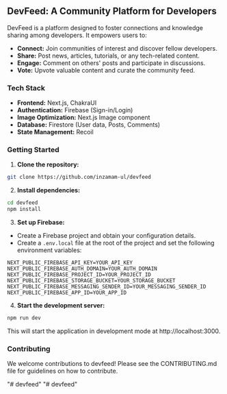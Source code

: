 ## DevFeed: A Community Platform for Developers

DevFeed is a platform designed to foster connections and knowledge sharing among developers. It empowers users to:

* **Connect:** Join communities of interest and discover fellow developers.
* **Share:** Post news, articles, tutorials, or any tech-related content.
* **Engage:** Comment on others' posts and participate in discussions.
* **Vote:** Upvote valuable content and curate the community feed.

### Tech Stack

* **Frontend:** Next.js, ChakraUI
* **Authentication:** Firebase (Sign-in/Login)
* **Image Optimization:** Next.js Image component
* **Database:** Firestore (User data, Posts, Comments)
* **State Management:** Recoil

### Getting Started

1. **Clone the repository:**

```bash
git clone https://github.com/inzamam-ul/devfeed
```

2. **Install dependencies:**

```bash
cd devfeed
npm install
```

3. **Set up Firebase:**

* Create a Firebase project and obtain your configuration details.
* Create a `.env.local` file at the root of the project and set the following environment variables:

```
NEXT_PUBLIC_FIREBASE_API_KEY=YOUR_API_KEY
NEXT_PUBLIC_FIREBASE_AUTH_DOMAIN=YOUR_AUTH_DOMAIN
NEXT_PUBLIC_FIREBASE_PROJECT_ID=YOUR_PROJECT_ID
NEXT_PUBLIC_FIREBASE_STORAGE_BUCKET=YOUR_STORAGE_BUCKET
NEXT_PUBLIC_FIREBASE_MESSAGING_SENDER_ID=YOUR_MESSAGING_SENDER_ID
NEXT_PUBLIC_FIREBASE_APP_ID=YOUR_APP_ID
```

4. **Start the development server:**

```bash
npm run dev
```

This will start the application in development mode at http://localhost:3000.

### Contributing

We welcome contributions to devfeed! Please see the CONTRIBUTING.md file for guidelines on how to contribute.


"# devfeed" 
"# devfeed" 
